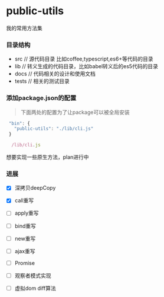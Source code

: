 # public-utils
我的常用方法集

### 目录结构
- src     // 源代码目录 比如coffee,typescript,es6+等代码的目录
- lib     // 转义生成的代码目录，比如babel转义后的es5代码的目录
- docs    // 代码相关的设计和使用文档
- tests   // 相关的测试目录


### 添加package.json的配置
> 下面两处的配置为了让package可以被全局安装
```javaScript
 "bin": {
   "public-utils": "./lib/cli.js"
 }
```
```javaScript
  /lib/cli.js
```


想要实现一些原生方法，plan进行中
### 进展
- [x] 深拷贝deepCopy
- [x] call重写
- [ ] apply重写
- [ ] bind重写
- [ ] new重写
- [ ] ajax重写
- [ ] Promise
- [ ] 观察者模式实现
- [ ] 虚拟dom diff算法

